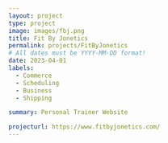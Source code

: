 ```yaml
---
layout: project
type: project
image: images/fbj.png
title: Fit By Jonetics
permalink: projects/FitByJonetics
# All dates must be YYYY-MM-DD format!
date: 2023-04-01
labels:
  - Commerce
  - Scheduling
  - Business
  - Shipping

summary: Personal Trainer Website

projecturl: https://www.fitbyjonetics.com/
---
```

